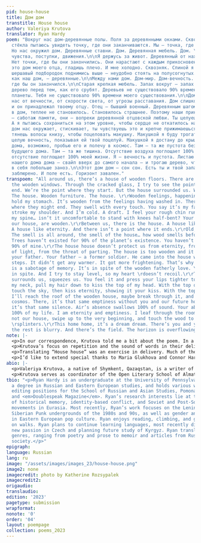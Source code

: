 ```yaml
---
pid: house-house
title: Дом дом
transtitle: House house
author: Valeriya Krutova
translator: Ryan Hardy
poem: "Вокруг нас дом-деревянные полы. Поля за деревянными окнами. Сквозь треснувшие
  стёкла пытаюсь увидеть точку, где они заканчиваются. Мы — точка, где они начинаются.
  Но нас окружил дом. Деревянные ставни. Дом. Деревянная мебель. Дом. \n\nДеревянные
  чувства, поступки, движения.\n\nЯ держусь за живот. Деревянный от нахлынувших чувств.
  Нет точки, где бы они закончились. Они нарастают с каждым прикосновением. Ты говоришь
  это дом моего отца, гладишь плечо. И мне холодно. Сквозняк. Спиной я чувствую твой
  шершавый подбородок поднимись выше — неудобно стоять на полусогнутых. Твои колени,
  как наш дом, — деревянные.\n\nМежду нами дом. Дом-мир. Дом-вечность. И нет точки,
  где бы он закончился.\n\nСтарая крепкая мебель. Запах вокруг — запах дома. Так пахнет
  дерево перед тем, как его срубят. Деревьев не существовало 90% времени существования
  планеты. Тебя не существовало 90% времени моего существования.\n\nДом дом не защитит
  нас от вечности, от скорости света, от угрозы расставания. Дом слишком деревянный,
  и он принадлежал твоему отцу. Отец — бывший военный. Деревянным шагом он входил
  в дом, теплее не становилось. Становилось страшнее. Поэтому наши прикосновения здесь
  — саботаж памяти, они — вопреки деревянной отцовской любви. Ты целуешь меня назло.
  А я пытаюсь сохраниться на этом уровне, чтобы сердце не откатилось назад.\n\nДом
  дом нас окружает, стискивает, ты чувствуешь это и крепче прижимаешься губами к затылку,
  тянешь волосы книзу, чтобы поцеловать макушку. Макушкой я буду трогать небо, потом
  целую вечность, показывая ей твой поцелуй. Макушкой я достану до крыши деревянного
  дома, возможно, пробью его и полечу в космос. Там — та же пустота без тебя и нашего
  будущего дома. Там — та же тишина. Отсутствие воздуха поглощает 100% звуков. Твоё
  отсутствие поглощает 100% моей жизни. Я — вечность и пустота. Листаю комнаты не
  нашего дома дома — свайп вверх до самого начала — и трогаю дерево, чтобы вогнать
  в себя побольше заноз.\n\nЭтот дом дом — сон сон. Есть ты и твой запах, остальное
  заблюрено. И поле есть. Горизонт завален."
transpoem: "All around us, there’s a house of wooden floors. There are fields behind
  the wooden windows. Through the cracked glass, I try to see the point where they
  end. We’re the point where they start. But the house surrounded us. Wooden shutters.
  The house. Wooden furniture. The house. \r\rWooden feelings, happenings, motions.\r\rI
  hold my stomach. It’s wooden from the feelings having washed in. There isn’t a point
  where they might end. They swell with every touch. You say it’s my father’s house,
  stroke my shoulder. And I’m cold. A draft. I feel your rough chin run higher up
  my spine… isn’t it uncomfortable to stand with knees half-bent? Your knees, \rlike
  our house, are wooden.\r\rBetween us, there is the house. A house like the world.
  A house like eternity. And there isn’t a point where it ends.\r\rOld, study furniture.
  The smell is all around, the smell of the house… how wood smells before it’s cut.
  Trees haven’t existed for 90% of the planet’s existence. You haven’t existed \rfor
  90% of mine.\r\rThe house house doesn’t protect us from eternity, from the speed
  of light, from the threat of parting. The house is too wooden and it belonged to
  your father. Your father — a former soldier. He came into the house with his wooden
  steps. It didn’t get any warmer. It got more frightening. That’s why our touching
  is a sabotage of memory. It’s in spite of the wooden fatherly love. You kiss me
  in spite. And I try to stay level, so my heart \rdoesn’t recoil.\r\rThe house house
  surrounds us, squeezes us. You feel it and press your lips tighter to the nape of
  my neck, pull my hair down to kiss the top of my head. With the top of my head I’ll
  touch the sky, then kiss eternity, showing it your kiss. With the top of my head,
  I’ll reach the roof of the wooden house, maybe break through it, and fly into the
  cosmos. There, it’s that same emptiness without you and our future home. There,
  it’s that same silence. Air’s absence swallows 100% of sound. Your absence swallows
  100% of my life. I am eternity and emptiness. I leaf through the rooms of the house,
  not our house, swipe up to the very beginning, and touch the wood to force in more
  \rsplinters.\r\rThis home home, it’s a dream dream. There’s you and your smell…
  the rest is blurry. And there’s the field. The horizon is overflowing."
note: |-
  <p>In our correspondence, Krutova told me a bit about the poem. In a dream, she saw a house with shutters, shrouded in fog. She noted how unnerving and scary the dream was and wanted to convey this in words. When she woke up, she jotted down the first line. Upon sitting with the dream further, she wanted to break away from this unnervedness and leaned into the poem’s intimacy.</p>
  <p>Krutova’s focus on repetition and the sound of words in their delivery is clear in the poem. The original’s repetition of дом дом (dom dom) or “house house” throughout creates a rhythmic motif which Krutova returns to frequently. I translated <span lang="ru">дом</span> to the more logically rhythmic “home” and, instead, opted for “house” to preserve the more tangible nature of the building Krutova describes. In sticking with “house,” I often chose to add the articles “a” and “the,” both of which are absent in Russian, to better space the poem’s meter. Towards the end of the poem, as the its intimacy builds, I shifted to “home” to emphasize the emotional aspects of a home instead of a house’s physical structure.</p>
  <p>Translating “House house” was an exercise in delivery. Much of the original’s lyrical strength comes from the way it builds the meter’s momentum and creates an elliptical rhythm. At several points in my translation, I deviated from the original to maintain the meter’s momentum. For instance, I omitted some instances of parallelism, such as that of “Trees haven’t existed for 90% of the planet’s existence. You haven’t existed for 90% of my existence.” To preserve a sense of building metrical momentum leading into the next section and prevent the lingering meter of “existence,” I ended this line with “existed for 90% of mine.”</p>
  <p>I’d like to extend special thanks to Maria Glukhova and Connor Hardy for their feedback on this translation and their presence in my life. You make each day a bit brighter.</p>
abio: |-
  <p>Valeriya Krutova, a native of Shymkent, Qazaqstan, is a writer of short prose and poetry. In her verse, Krutova focuses on the influence of word’s repetition as she delivers them in meter. She is particularly interested in the elliptical nature this repetition adds to her work.</p>
  <p>Krutova serves as coordinator of the Open Literary School of Almaty, as well as the first Central Asian residency for writers, the Almaty Writing Residence, a collaborative project with the Iowa International Writing Program. She is an advocate for the popularization of Qazaq literature both nationally and internationally. With over fifty current publications in various journals, magazines, and projects, including <em><span lang="ru">Лиterraтура</span></em>, <em>Angime</em>, <em><span lang="ru">ФтаройБэ</span></em>, and “<span lang="ru">От пяти и до без конца</span>.” She is currently in the process of writing a book. Krutova lives in Almaty, Qazaqstan.</p>
tbio: "<p>Ryan Hardy is an undergraduate at the University of Pennsylvania, pursuing
  a degree in Russian and Eastern European studies, and holds various writing and
  editing positions for the School of Russian and Asian Studies, Pomona College <em>Vestnik</em>,
  and <em>Doublespeak Magazine</em>. Ryan’s research interests lie at the intersections
  of historical memory, identity-based conflict, and Soviet and Post-Soviet countercultural
  movements in Eurasia. Most recently, Ryan’s work focuses on the Leningrad Rock and
  Siberian Punk undergrounds of the 1980s and 90s, as well as gender and performance
  in Eastern European pop culture. Ryan enjoys reading, climbing, and getting lost
  on walks. Ryan plans to continue learning languages, most recently discovering a
  new passion in Czech and planning future study of Kyrgyz. Ryan translates across
  genres, ranging from poetry and prose to memoir and articles from Russian civil
  society.</p>"
epigraph: 
language: Russian
lang: ru
image: "/assets/images/images_23/house-house.png"
image2: none
imagecredit: photo by Katherine Rozsypalek
imagecredit2: 
origaudio: 
translaudio: 
edition: '2023'
pagetype: submission
wrapformat: 
nonote: '0'
order: '04'
layout: poempage
collection: poems_2023
---
```

